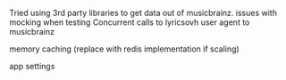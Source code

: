 Tried using 3rd party libraries to get data out of musicbrainz. issues with mocking when testing
Concurrent calls to lyricsovh
user agent to musicbrainz

memory caching (replace with redis implementation if scaling)

app settings